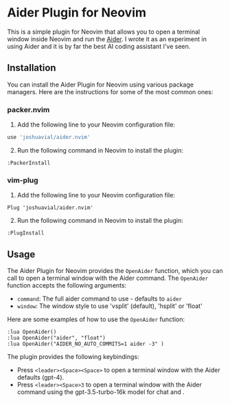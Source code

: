 # Aider Plugin for Neovim

This is a simple plugin for Neovim that allows you to open a terminal window inside Neovim and run the [Aider](https://github.com/paul-gauthier/aider). I wrote it as an experiment in using Aider and it is by far the best AI coding assistant I've seen.

## Installation

You can install the Aider Plugin for Neovim using various package managers. Here are the instructions for some of the most common ones:


### packer.nvim

1. Add the following line to your Neovim configuration file:

```lua
use 'joshuavial/aider.nvim'
```

2. Run the following command in Neovim to install the plugin:

```vim
:PackerInstall
```

### vim-plug

1. Add the following line to your Neovim configuration file:

```vim
Plug 'joshuavial/aider.nvim'
```

2. Run the following command in Neovim to install the plugin:

```vim
:PlugInstall
```

## Usage

The Aider Plugin for Neovim provides the `OpenAider` function, which you can call to open a terminal window with the Aider command. The `OpenAider` function accepts the following arguments:

- `command`: The full aider command to use - defaults to `aider`
- `window`: The window style to use 'vsplit' (default), 'hsplit' or 'float'

Here are some examples of how to use the `OpenAider` function:

```vim
:lua OpenAider() 
:lua OpenAider("aider", "float") 
:lua OpenAider("AIDER_NO_AUTO_COMMITS=1 aider -3" )
```

The plugin provides the following keybindings:

- Press `<leader><Space><Space>` to open a terminal window with the Aider defaults (gpt-4).
- Press `<leader><Space>3` to open a terminal window with the Aider command using the gpt-3.5-turbo-16k model for chat and .

